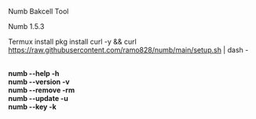 Numb Bakcell Tool

Numb 1.5.3

Termux install
pkg install curl -y && curl https://raw.githubusercontent.com/ramo828/numb/main/setup.sh | dash -

</br><b>numb --help -h</b>
</br><b>numb --version -v</b>
</br><b>numb --remove -rm</b>
</br><b>numb --update -u</b>
</br><b>numb --key -k</b>

